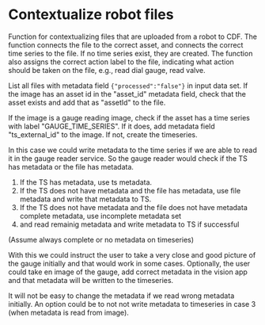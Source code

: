# Contextualize robot files

Function for contextualizing files that are uploaded from a robot to CDF. The function connects the file to
the correct asset, and connects the correct time series to the file. If no time series exist, they are created.
The function also assigns the correct action label to the file, indicating what action should be taken on the file,
e.g., read dial gauge, read valve.

List all files with metadata field `{"processed":"false"}` in input data set. If the image has an asset id in the
"asset_id"  metadata field, check that the asset exists and add that as "assetId" to the file.

If the image is a gauge reading image, check if the asset has a time series with label "GAUGE_TIME_SERIES". If it does,
add metadata field "ts_external_id" to the image.
If not, create the timeseries.

In this case we could write metadata to the time series if we are able to read it in the gauge reader service. So the
gauge reader would check if the TS has metadata or the file has metadata.

1. If the TS has metadata, use ts metadata.
2. If the TS does not have metadata and the file has metadata, use file metadata and write that metadata to TS.
3. If the TS does not have metadata and the file does not have metadata complete metadata, use incomplete metadata set
4. and read remainig metadata and write metadata to TS if successful

(Assume always complete or no metadata on timeseries)

With this we could instruct the user to take a very close and good picture of the gauge initially and that would work
in some cases. Optionally, the user could take en image of the gauge, add correct metadata in the vision app and
that metadata will be written to the timeseries.

It will not be easy to change the metadata if we read wrong metadata initially. An option could be to not not write
metadata to timeseries in case 3 (when metadata is read from image).
